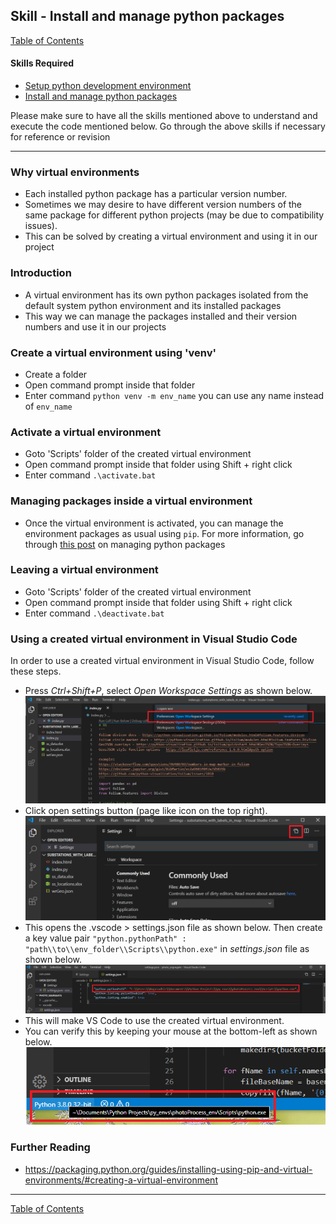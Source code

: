 ## Skill - Install and manage python packages
[Table of Contents](https://nagasudhir.blogspot.com/2020/04/taming-python-table-of-contents.html)

#### Skills Required
* [Setup python development environment](https://nagasudhir.blogspot.com/2020/04/setup-python-development-environment_14.html)
* [Install and manage python packages](https://nagasudhir.blogspot.com/2020/05/install-and-manage-packages-in-python.html)

Please make sure to have all the skills mentioned above to understand and execute the code mentioned below. Go through the above skills if necessary for reference or revision
<hr/>

### Why virtual environments
* Each installed python package has a particular version number.
* Sometimes we may desire to have different version numbers of the same package for different python projects (may be due to compatibility issues).
* This can be solved by creating a virtual environment and using it in our project

### Introduction
* A virtual environment has its own python packages isolated from the default system python environment and its installed packages
* This way we can manage the packages installed and their version numbers and use it in our projects

### Create a virtual environment using 'venv'
* Create a folder
* Open command prompt inside that folder
* Enter command `python venv -m env_name` 
you can use any name instead of `env_name` 

### Activate a virtual environment
* Goto 'Scripts' folder of the created virtual environment
* Open command prompt inside that folder using Shift + right click
* Enter command `.\activate.bat`

### Managing packages inside a virtual environment
* Once the virtual environment is activated, you can manage the environment packages as usual using `pip`. For more information, go through [this post](https://nagasudhir.blogspot.com/2020/05/install-and-manage-packages-in-python.html) on managing python packages

### Leaving a virtual environment
* Goto 'Scripts' folder of the created virtual environment
* Open command prompt inside that folder using Shift + right click
* Enter command `.\deactivate.bat`

### Using a created virtual environment in Visual Studio Code
In order to use a created virtual environment in Visual Studio Code, follow these steps.
* Press *Ctrl+Shift+P*, select *Open Workspace Settings* as shown below.
![vs_code_open_workspace_settings](https://github.com/nagasudhirpulla/taming_python/raw/master/blog/skills/assets/img/vs_code_open_workspace_settings.png)
* Click open settings button (page like icon on the top right). 
![vs_code_open_settings_json](https://github.com/nagasudhirpulla/taming_python/raw/master/blog/skills/assets/img/vs_code_open_settings_json.png)
* This opens the .vscode > settings.json file as shown below. Then create a key value pair `"python.pythonPath" : "path\\to\\env_folder\\Scripts\\python.exe"` in *settings.json* file as shown below.
![vs_code_python_path_in_settings_json](https://github.com/nagasudhirpulla/taming_python/raw/master/blog/skills/assets/img/vs_code_python_path_in_settings_json.png)
* This will make VS Code to use the created virtual environment.
* You can verify this by keeping your mouse at the bottom-left as shown below.
![vs_code_active_python_env_check](https://github.com/nagasudhirpulla/taming_python/raw/master/blog/skills/assets/img/vs_code_active_python_env_check.png)
### Further Reading
* https://packaging.python.org/guides/installing-using-pip-and-virtual-environments/#creating-a-virtual-environment

<hr/>

[Table of Contents](https://nagasudhir.blogspot.com/2020/04/taming-python-table-of-contents.html)

<!--stackedit_data:
eyJwcm9wZXJ0aWVzIjoidGl0bGU6IEluc3RhbGwgYW5kIG1hbm
FnZSBwYWNrYWdlcyBpbiBweXRob25cbmF1dGhvcjogTmFnYXN1
ZGhpciBQdWxsYVxuZGF0ZTogJzIwMjAtMDUtMjUnXG50YWdzOi
AncHl0aG9uLCBsZWFybmluZywgdHV0b3JpYWwsIHRhbWluZ19w
eXRob25fc2tpbGwnXG5jYXRlZ29yaWVzOiB0YW1pbmdfcHl0aG
9uX3NraWxsXG4iLCJoaXN0b3J5IjpbMTMwODE1MDY4MSwtMzg4
NTU4NDMwLDE1Nzk2NTQ0MTQsNTk1NjU3NDI2LDE2NDY1ODc4NC
wxMDk2Njk5MTU3LDE5MjU3ODQ5MTUsNzI2Njc0NTY4LDE0MTI3
NjAwNTQsMjEwMzkwMjQxLDczMDk5ODExNl19
-->